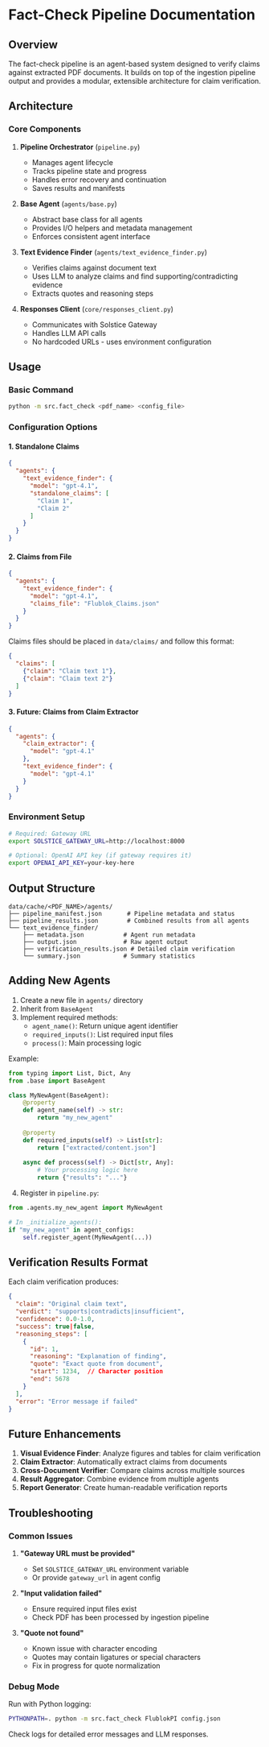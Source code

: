 # Fact-Check Pipeline Documentation

## Overview

The fact-check pipeline is an agent-based system designed to verify claims against extracted PDF documents. It builds on top of the ingestion pipeline output and provides a modular, extensible architecture for claim verification.

## Architecture

### Core Components

1. **Pipeline Orchestrator** (`pipeline.py`)
   - Manages agent lifecycle
   - Tracks pipeline state and progress
   - Handles error recovery and continuation
   - Saves results and manifests

2. **Base Agent** (`agents/base.py`)
   - Abstract base class for all agents
   - Provides I/O helpers and metadata management
   - Enforces consistent agent interface

3. **Text Evidence Finder** (`agents/text_evidence_finder.py`)
   - Verifies claims against document text
   - Uses LLM to analyze claims and find supporting/contradicting evidence
   - Extracts quotes and reasoning steps

4. **Responses Client** (`core/responses_client.py`)
   - Communicates with Solstice Gateway
   - Handles LLM API calls
   - No hardcoded URLs - uses environment configuration

## Usage

### Basic Command

```bash
python -m src.fact_check <pdf_name> <config_file>
```

### Configuration Options

#### 1. Standalone Claims
```json
{
  "agents": {
    "text_evidence_finder": {
      "model": "gpt-4.1",
      "standalone_claims": [
        "Claim 1",
        "Claim 2"
      ]
    }
  }
}
```

#### 2. Claims from File
```json
{
  "agents": {
    "text_evidence_finder": {
      "model": "gpt-4.1",
      "claims_file": "Flublok_Claims.json"
    }
  }
}
```

Claims files should be placed in `data/claims/` and follow this format:
```json
{
  "claims": [
    {"claim": "Claim text 1"},
    {"claim": "Claim text 2"}
  ]
}
```

#### 3. Future: Claims from Claim Extractor
```json
{
  "agents": {
    "claim_extractor": {
      "model": "gpt-4.1"
    },
    "text_evidence_finder": {
      "model": "gpt-4.1"
    }
  }
}
```

### Environment Setup

```bash
# Required: Gateway URL
export SOLSTICE_GATEWAY_URL=http://localhost:8000

# Optional: OpenAI API key (if gateway requires it)
export OPENAI_API_KEY=your-key-here
```

## Output Structure

```
data/cache/<PDF_NAME>/agents/
├── pipeline_manifest.json       # Pipeline metadata and status
├── pipeline_results.json        # Combined results from all agents
└── text_evidence_finder/
    ├── metadata.json           # Agent run metadata
    ├── output.json             # Raw agent output
    ├── verification_results.json # Detailed claim verification
    └── summary.json            # Summary statistics
```

## Adding New Agents

1. Create a new file in `agents/` directory
2. Inherit from `BaseAgent`
3. Implement required methods:
   - `agent_name()`: Return unique agent identifier
   - `required_inputs()`: List required input files
   - `process()`: Main processing logic

Example:
```python
from typing import List, Dict, Any
from .base import BaseAgent

class MyNewAgent(BaseAgent):
    @property
    def agent_name(self) -> str:
        return "my_new_agent"
    
    @property
    def required_inputs(self) -> List[str]:
        return ["extracted/content.json"]
    
    async def process(self) -> Dict[str, Any]:
        # Your processing logic here
        return {"results": "..."}
```

4. Register in `pipeline.py`:
```python
from .agents.my_new_agent import MyNewAgent

# In _initialize_agents():
if "my_new_agent" in agent_configs:
    self.register_agent(MyNewAgent(...))
```

## Verification Results Format

Each claim verification produces:
```json
{
  "claim": "Original claim text",
  "verdict": "supports|contradicts|insufficient",
  "confidence": 0.0-1.0,
  "success": true|false,
  "reasoning_steps": [
    {
      "id": 1,
      "reasoning": "Explanation of finding",
      "quote": "Exact quote from document",
      "start": 1234,  // Character position
      "end": 5678
    }
  ],
  "error": "Error message if failed"
}
```

## Future Enhancements

1. **Visual Evidence Finder**: Analyze figures and tables for claim verification
2. **Claim Extractor**: Automatically extract claims from documents
3. **Cross-Document Verifier**: Compare claims across multiple sources
4. **Result Aggregator**: Combine evidence from multiple agents
5. **Report Generator**: Create human-readable verification reports

## Troubleshooting

### Common Issues

1. **"Gateway URL must be provided"**
   - Set `SOLSTICE_GATEWAY_URL` environment variable
   - Or provide `gateway_url` in agent config

2. **"Input validation failed"**
   - Ensure required input files exist
   - Check PDF has been processed by ingestion pipeline

3. **"Quote not found"**
   - Known issue with character encoding
   - Quotes may contain ligatures or special characters
   - Fix in progress for quote normalization

### Debug Mode

Run with Python logging:
```bash
PYTHONPATH=. python -m src.fact_check FlublokPI config.json
```

Check logs for detailed error messages and LLM responses.